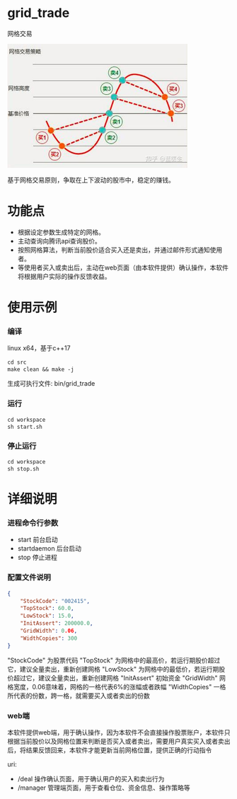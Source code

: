 # grid_trade
 网格交易

![image](https://github.com/zzhkikyou/grid_trade/blob/main/README_IMG/%E7%BD%91%E6%A0%BC%E5%8E%9F%E7%90%86.png)

基于网格交易原则，争取在上下波动的股市中，稳定的赚钱。

# 功能点
- 根据设定参数生成特定的网格。
- 主动查询向腾讯api查询股价。
- 按照网格算法，判断当前股价适合买入还是卖出，并通过邮件形式通知使用者。
- 等使用者买入或卖出后，主动在web页面（由本软件提供）确认操作，本软件将根据用户实际的操作反馈收益。

# 使用示例
### 编译
linux x64，基于c++17

```shell
cd src
make clean && make -j
```
生成可执行文件: bin/grid_trade

### 运行
```shell
cd workspace
sh start.sh
```

### 停止运行
```shell
cd workspace
sh stop.sh
```
# 详细说明
### 进程命令行参数
- start 前台启动
- startdaemon 后台启动
- stop 停止进程

### 配置文件说明
```json
{
    "StockCode": "002415", 
    "TopStock": 60.0,
    "LowStock": 15.0,
    "InitAssert": 200000.0,
    "GridWidth": 0.06,
    "WidthCopies": 300
}
```
"StockCode" 为股票代码
"TopStock" 为网格中的最高价，若运行期股价超过它，建议全量卖出，重新创建网格
"LowStock" 为网格中的最低价，若运行期股价超过它，建议全量卖出，重新创建网格
"InitAssert" 初始资金
"GridWidth" 网格宽度，0.06意味着，网格的一格代表6%的涨幅或者跌幅
"WidthCopies" 一格所代表的份数，跨一格，就需要买入或者卖出的份数

### web端
本软件提供web端，用于确认操作，因为本软件不会直接操作股票账户，本软件只根据当前股价以及网格位置来判断是否买入或者卖出，需要用户真实买入或者卖出后，将结果反馈回来，本软件才能更新当前网格位置，提供正确的行动指令

uri: 
- /deal 操作确认页面，用于确认用户的买入和卖出行为
- /manager 管理端页面，用于查看仓位、资金信息、操作策略等